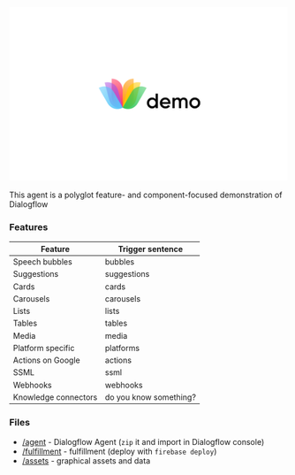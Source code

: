 ![](assets/logo.png)

This agent is a polyglot feature- and component-focused demonstration of Dialogflow

### Features

| Feature              | Trigger sentence       |
|----------------------|------------------------|
| Speech bubbles       | bubbles                |
| Suggestions          | suggestions            |
| Cards                | cards                  |
| Carousels            | carousels              |
| Lists                | lists                  |
| Tables               | tables                 |
| Media                | media                  |
| Platform specific    | platforms              |
| Actions on Google    | actions                |
| SSML                 | ssml                   |
| Webhooks             | webhooks               |
| Knowledge connectors | do you know something? |

### Files

- [/agent](/agent) - Dialogflow Agent (`zip` it and import in Dialogflow console)
- [/fulfillment](/fulfillment) - fulfillment (deploy with `firebase deploy`)
- [/assets](/assets) - graphical assets and data
